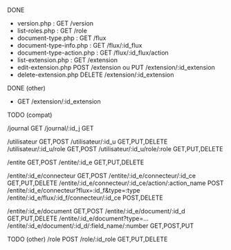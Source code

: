 
DONE

- version.php : GET /version 
- list-roles.php : GET /role 
- document-type.php : GET /flux  
- document-type-info.php : GET /flux/:id_flux 
- document-type-action.php : GET /flux/:id_flux/action
- list-extension.php : GET /extension
- edit-extension.php POST /extension ou PUT /extension/:id_extension
- delete-extension.php DELETE /extension/:id_extension

DONE (other)
- GET /extension/:id_extension


TODO (compat)

/journal GET
/journal/:id_j GET

/utilisateur GET,POST
/utilisateur/:id_u GET,PUT,DELETE
/utilisateur/:id_u/role GET,POST
/utilisateur/:id_u/role/:role GET,PUT,DELETE

/entite GET,POST
/entite/:id_e GET,PUT,DELETE

/entite/:id_e/connecteur GET,POST
/entite/:id_e/connecteur/:id_ce GET,PUT,DELETE
/entite/:id_e/connecteur/:id_ce/action/:action_name POST
/entite/:id_e/connecteur?flux=:id_f&type=:type
/entite/:id_e/flux/:id_f/connecteur/:id_ce POST,DELETE

/entite/:id_e/document GET,POST
/entite/:id_e/document/:id_d GET,PUT,DELETE
/entite/:id_e/document?type=... 
/entite/:id_e/document/:id_d/:field_name/:number GET,POST,PUT


TODO (other)
/role POST
/role/:id_role GET,PUT,DELETE
